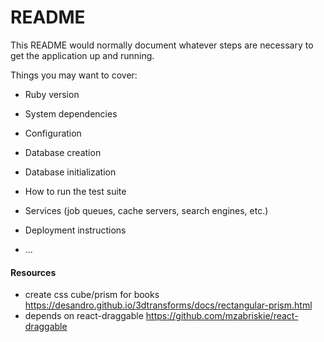 # README

This README would normally document whatever steps are necessary to get the
application up and running.

Things you may want to cover:

* Ruby version

* System dependencies

* Configuration

* Database creation

* Database initialization

* How to run the test suite

* Services (job queues, cache servers, search engines, etc.)

* Deployment instructions

* ...

#### Resources
* create css cube/prism for books
https://desandro.github.io/3dtransforms/docs/rectangular-prism.html
* depends on react-draggable
https://github.com/mzabriskie/react-draggable
